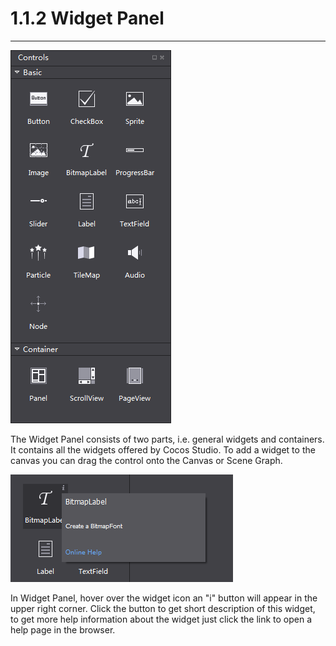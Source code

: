 # 1.1.2 Widget Panel
---


![Image](res/image007.png)

The Widget Panel consists of two parts, i.e. general widgets and containers. It contains all the widgets offered by Cocos Studio. To add a widget to the canvas you can drag the control onto the Canvas or Scene Graph.

![Image](res/image008.png)

In Widget Panel, hover over the widget icon an "i" button will appear in the upper right corner. Click the button to get short description of this widget, to get more help information about the widget just click the link to open a help page in the browser.
